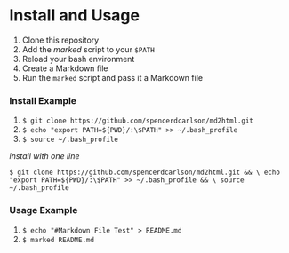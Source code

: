 # Install and Usage
 1. Clone this repository
 2. Add the _marked_ script to your `$PATH`
 3. Reload your bash environment
 4. Create a Markdown file
 5. Run the `marked` script and pass it a Markdown file

### Install Example
 1. `$ git clone https://github.com/spencerdcarlson/md2html.git`
 2. `$ echo "export PATH=${PWD}/:\$PATH" >> ~/.bash_profile`
 3. `$ source ~/.bash_profile`
 
_install with one line_

`$ git clone https://github.com/spencerdcarlson/md2html.git && \
    echo "export PATH=${PWD}/:\$PATH" >> ~/.bash_profile && \
    source ~/.bash_profile`

### Usage Example
 1. `$ echo "#Markdown File Test" > README.md`
 2. `$ marked README.md`


